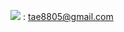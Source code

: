 ![](https://img.shields.io/badge/Gmail-D14836?style=for-the-badge&logo=gmail&logoColor=white) : tae8805@gmail.com
